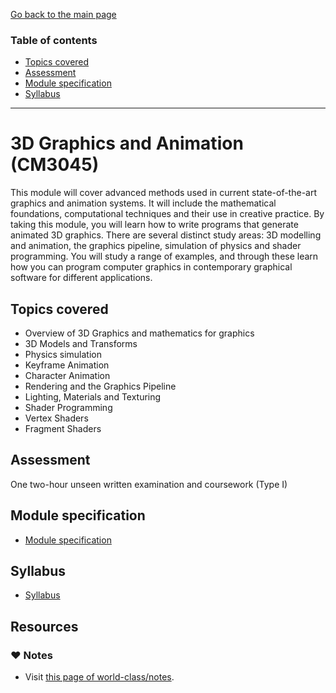 [Go back to the main page](../../../README.md)

### Table of contents

- [Topics covered](#topics-covered)
- [Assessment](#assessment)
- [Module specification](#module-specification)
- [Syllabus](#syllabus)

---

# 3D Graphics and Animation (CM3045)

This module will cover advanced methods used in current state-of-the-art
graphics and animation systems. It will include the mathematical
foundations, computational techniques and their use in creative
practice. By taking this module, you will learn how to write programs
that generate animated 3D graphics. There are several distinct study
areas: 3D modelling and animation, the graphics pipeline, simulation
of physics and shader programming. You will study a range of examples,
and through these learn how you can program computer graphics in
contemporary graphical software for different applications.

## Topics covered

- Overview of 3D Graphics and mathematics for graphics
- 3D Models and Transforms
- Physics simulation
- Keyframe Animation
- Character Animation
- Rendering and the Graphics Pipeline
- Lighting, Materials and Texturing
- Shader Programming
- Vertex Shaders
- Fragment Shaders

## Assessment

One two-hour unseen written examination and coursework (Type I)

## Module specification

- [Module specification](https://github.com/world-class/binary-assets/blob/master/modules/module_specification/CM3045_3DGA-Module-Spec.pdf)

## Syllabus

- [Syllabus](https://github.com/world-class/binary-assets/blob/master/modules/syllabi/Syllabus_CM3045_3DGA.pdf)

## Resources

### :heart: Notes

- Visit [this page of world-class/notes](https://github.com/world-class/notes/tree/master/level-6/3d-graphics-and-animation).
